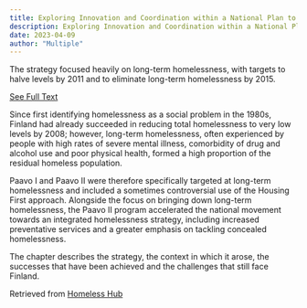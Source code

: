 ```yaml
---
title: Exploring Innovation and Coordination within a National Plan to Reduce and Prevent Homelessness
description: Exploring Innovation and Coordination within a National Plan to Reduce and Prevent Homelessness
date: 2023-04-09
author: "Multiple"
---
```


The strategy focused heavily on long-term homelessness, with targets to halve levels by 2011 and to eliminate long-term homelessness by 2015.

<!-- excerpt -->

[See Full Text](https://kiri-vadivelu.ca/assets/docs/Exploring-Effective-Systems-Responses-to-Homelessness.pdf)

Since first identifying homelessness as a social problem in the 1980s, Finland had already succeeded in reducing total homelessness to very low levels by 2008; however, long-term homelessness, often experienced by people with high rates of severe mental illness, comorbidity of drug and alcohol use and poor physical health, formed a high proportion of the residual homeless population.

Paavo I and Paavo II were therefore specifically targeted at long-term homelessness and included a sometimes controversial use of the Housing First approach. Alongside the focus on bringing down long-term homelessness, the Paavo II program accelerated the national movement towards an integrated homelessness strategy, including increased preventative services and a greater emphasis on tackling concealed homelessness.

The chapter describes the strategy, the context in which it arose, the successes that have been achieved and the challenges that still face Finland.

Retrieved from [Homeless Hub](https://www.homelesshub.ca/resource/42-strategic-response-homelessness-finland-exploring-innovation-and-coordination-within)
